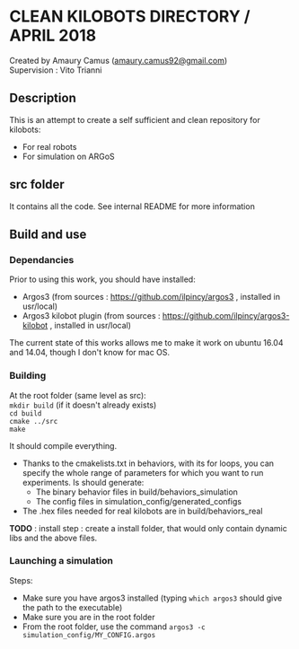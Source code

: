 # CLEAN KILOBOTS DIRECTORY / APRIL 2018

Created by Amaury Camus (amaury.camus92@gmail.com)     
Supervision : Vito Trianni

## Description
This is an attempt to create a self sufficient and clean repository for kilobots:

- For real robots
- For simulation on ARGoS

## src folder
It contains all the code. See internal README for more information  

## Build and use

### Dependancies
Prior to using this work, you should have installed:

- Argos3 (from sources : https://github.com/ilpincy/argos3 , installed in usr/local)
- Argos3 kilobot plugin (from sources : https://github.com/ilpincy/argos3-kilobot , installed in usr/local)

The current state of this works allows me to make it work on ubuntu 16.04 and 14.04, though I don't know for mac OS.

### Building
At the root folder (same level as src):  
`mkdir build` (if it doesn't already exists)    
`cd build`   
`cmake ../src`   
`make`   

It should compile everything.     
- Thanks to the cmakelists.txt in behaviors, with its for loops, you can specify the whole range of parameters for which you want to run experiments. Is should generate:  
     - The binary behavior files in build/behaviors_simulation
     - The config files in simulation_config/generated_configs
- The .hex files needed for real kilobots are in build/behaviors_real

**TODO** : install step : create a install folder, that would only contain dynamic libs and the above files.

### Launching a simulation
Steps:
- Make sure you have argos3 installed (typing `which argos3` should give the path to the executable)  
- Make sure you are in the root folder
- From the root folder, use the command `argos3 -c simulation_config/MY_CONFIG.argos`

